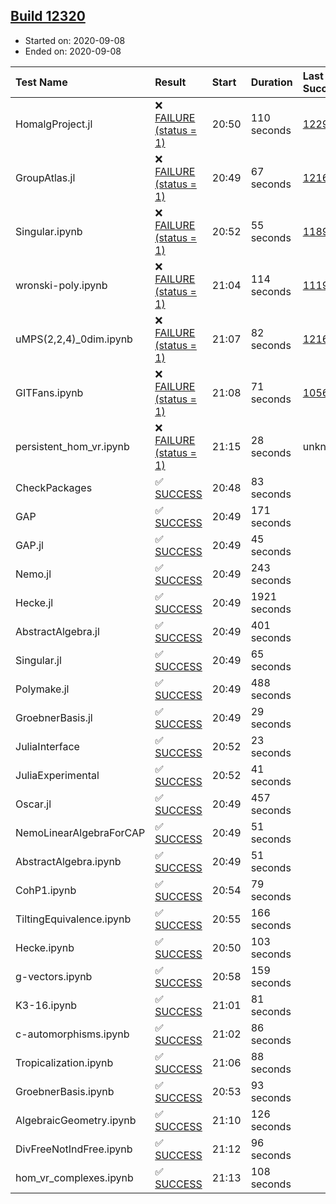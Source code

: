## [Build 12320](https://oscarci.mathematik.uni-kl.de/job/oscar/12320/)

* Started on: 2020-09-08
* Ended on: 2020-09-08

| Test Name    | Result | Start | Duration | Last Success | First Failure |
|:-------------|:-------|:------|:---------|:-------------|:--------------|
| HomalgProject.jl | ❌ [FAILURE (status = 1)](https://oscarci.mathematik.uni-kl.de/job/oscar/12320/artifact/logs/build-12320/HomalgProject.jl.log) | 20:50 | 110 seconds | [12292](https://oscarci.mathematik.uni-kl.de/job/oscar/12292/) | [12293](https://oscarci.mathematik.uni-kl.de/job/oscar/12293/) |
| GroupAtlas.jl | ❌ [FAILURE (status = 1)](https://oscarci.mathematik.uni-kl.de/job/oscar/12320/artifact/logs/build-12320/GroupAtlas.jl.log) | 20:49 | 67 seconds | [12167](https://oscarci.mathematik.uni-kl.de/job/oscar/12167/) | [12168](https://oscarci.mathematik.uni-kl.de/job/oscar/12168/) |
| Singular.ipynb | ❌ [FAILURE (status = 1)](https://oscarci.mathematik.uni-kl.de/job/oscar/12320/artifact/logs/build-12320/Singular.ipynb.log) | 20:52 | 55 seconds | [11893](https://oscarci.mathematik.uni-kl.de/job/oscar/11893/) | [11894](https://oscarci.mathematik.uni-kl.de/job/oscar/11894/) |
| wronski-poly.ipynb | ❌ [FAILURE (status = 1)](https://oscarci.mathematik.uni-kl.de/job/oscar/12320/artifact/logs/build-12320/wronski-poly.ipynb.log) | 21:04 | 114 seconds | [11192](https://oscarci.mathematik.uni-kl.de/job/oscar/11192/) | [11193](https://oscarci.mathematik.uni-kl.de/job/oscar/11193/) |
| uMPS(2,2,4)_0dim.ipynb | ❌ [FAILURE (status = 1)](https://oscarci.mathematik.uni-kl.de/job/oscar/12320/artifact/logs/build-12320/uMPS-2-2-4-_0dim.ipynb.log) | 21:07 | 82 seconds | [12167](https://oscarci.mathematik.uni-kl.de/job/oscar/12167/) | [12168](https://oscarci.mathematik.uni-kl.de/job/oscar/12168/) |
| GITFans.ipynb | ❌ [FAILURE (status = 1)](https://oscarci.mathematik.uni-kl.de/job/oscar/12320/artifact/logs/build-12320/GITFans.ipynb.log) | 21:08 | 71 seconds | [10566](https://oscarci.mathematik.uni-kl.de/job/oscar/10566/) | [10567](https://oscarci.mathematik.uni-kl.de/job/oscar/10567/) |
| persistent_hom_vr.ipynb | ❌ [FAILURE (status = 1)](https://oscarci.mathematik.uni-kl.de/job/oscar/12320/artifact/logs/build-12320/persistent_hom_vr.ipynb.log) | 21:15 | 28 seconds | unknown | unknown |
| CheckPackages | ✅ [SUCCESS](https://oscarci.mathematik.uni-kl.de/job/oscar/12320/artifact/logs/build-12320/CheckPackages.log) | 20:48 | 83 seconds |  |  |
| GAP | ✅ [SUCCESS](https://oscarci.mathematik.uni-kl.de/job/oscar/12320/artifact/logs/build-12320/GAP.log) | 20:49 | 171 seconds |  |  |
| GAP.jl | ✅ [SUCCESS](https://oscarci.mathematik.uni-kl.de/job/oscar/12320/artifact/logs/build-12320/GAP.jl.log) | 20:49 | 45 seconds |  |  |
| Nemo.jl | ✅ [SUCCESS](https://oscarci.mathematik.uni-kl.de/job/oscar/12320/artifact/logs/build-12320/Nemo.jl.log) | 20:49 | 243 seconds |  |  |
| Hecke.jl | ✅ [SUCCESS](https://oscarci.mathematik.uni-kl.de/job/oscar/12320/artifact/logs/build-12320/Hecke.jl.log) | 20:49 | 1921 seconds |  |  |
| AbstractAlgebra.jl | ✅ [SUCCESS](https://oscarci.mathematik.uni-kl.de/job/oscar/12320/artifact/logs/build-12320/AbstractAlgebra.jl.log) | 20:49 | 401 seconds |  |  |
| Singular.jl | ✅ [SUCCESS](https://oscarci.mathematik.uni-kl.de/job/oscar/12320/artifact/logs/build-12320/Singular.jl.log) | 20:49 | 65 seconds |  |  |
| Polymake.jl | ✅ [SUCCESS](https://oscarci.mathematik.uni-kl.de/job/oscar/12320/artifact/logs/build-12320/Polymake.jl.log) | 20:49 | 488 seconds |  |  |
| GroebnerBasis.jl | ✅ [SUCCESS](https://oscarci.mathematik.uni-kl.de/job/oscar/12320/artifact/logs/build-12320/GroebnerBasis.jl.log) | 20:49 | 29 seconds |  |  |
| JuliaInterface | ✅ [SUCCESS](https://oscarci.mathematik.uni-kl.de/job/oscar/12320/artifact/logs/build-12320/JuliaInterface.log) | 20:52 | 23 seconds |  |  |
| JuliaExperimental | ✅ [SUCCESS](https://oscarci.mathematik.uni-kl.de/job/oscar/12320/artifact/logs/build-12320/JuliaExperimental.log) | 20:52 | 41 seconds |  |  |
| Oscar.jl | ✅ [SUCCESS](https://oscarci.mathematik.uni-kl.de/job/oscar/12320/artifact/logs/build-12320/Oscar.jl.log) | 20:49 | 457 seconds |  |  |
| NemoLinearAlgebraForCAP | ✅ [SUCCESS](https://oscarci.mathematik.uni-kl.de/job/oscar/12320/artifact/logs/build-12320/NemoLinearAlgebraForCAP.log) | 20:49 | 51 seconds |  |  |
| AbstractAlgebra.ipynb | ✅ [SUCCESS](https://oscarci.mathematik.uni-kl.de/job/oscar/12320/artifact/logs/build-12320/AbstractAlgebra.ipynb.log) | 20:49 | 51 seconds |  |  |
| CohP1.ipynb | ✅ [SUCCESS](https://oscarci.mathematik.uni-kl.de/job/oscar/12320/artifact/logs/build-12320/CohP1.ipynb.log) | 20:54 | 79 seconds |  |  |
| TiltingEquivalence.ipynb | ✅ [SUCCESS](https://oscarci.mathematik.uni-kl.de/job/oscar/12320/artifact/logs/build-12320/TiltingEquivalence.ipynb.log) | 20:55 | 166 seconds |  |  |
| Hecke.ipynb | ✅ [SUCCESS](https://oscarci.mathematik.uni-kl.de/job/oscar/12320/artifact/logs/build-12320/Hecke.ipynb.log) | 20:50 | 103 seconds |  |  |
| g-vectors.ipynb | ✅ [SUCCESS](https://oscarci.mathematik.uni-kl.de/job/oscar/12320/artifact/logs/build-12320/g-vectors.ipynb.log) | 20:58 | 159 seconds |  |  |
| K3-16.ipynb | ✅ [SUCCESS](https://oscarci.mathematik.uni-kl.de/job/oscar/12320/artifact/logs/build-12320/K3-16.ipynb.log) | 21:01 | 81 seconds |  |  |
| c-automorphisms.ipynb | ✅ [SUCCESS](https://oscarci.mathematik.uni-kl.de/job/oscar/12320/artifact/logs/build-12320/c-automorphisms.ipynb.log) | 21:02 | 86 seconds |  |  |
| Tropicalization.ipynb | ✅ [SUCCESS](https://oscarci.mathematik.uni-kl.de/job/oscar/12320/artifact/logs/build-12320/Tropicalization.ipynb.log) | 21:06 | 88 seconds |  |  |
| GroebnerBasis.ipynb | ✅ [SUCCESS](https://oscarci.mathematik.uni-kl.de/job/oscar/12320/artifact/logs/build-12320/GroebnerBasis.ipynb.log) | 20:53 | 93 seconds |  |  |
| AlgebraicGeometry.ipynb | ✅ [SUCCESS](https://oscarci.mathematik.uni-kl.de/job/oscar/12320/artifact/logs/build-12320/AlgebraicGeometry.ipynb.log) | 21:10 | 126 seconds |  |  |
| DivFreeNotIndFree.ipynb | ✅ [SUCCESS](https://oscarci.mathematik.uni-kl.de/job/oscar/12320/artifact/logs/build-12320/DivFreeNotIndFree.ipynb.log) | 21:12 | 96 seconds |  |  |
| hom_vr_complexes.ipynb | ✅ [SUCCESS](https://oscarci.mathematik.uni-kl.de/job/oscar/12320/artifact/logs/build-12320/hom_vr_complexes.ipynb.log) | 21:13 | 108 seconds |  |  |
